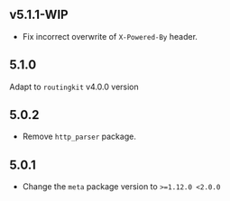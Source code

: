 ## v5.1.1-WIP

- Fix incorrect overwrite of `X-Powered-By` header.

## 5.1.0

Adapt to `routingkit` v4.0.0 version

## 5.0.2

- Remove `http_parser` package.

## 5.0.1

- Change the `meta` package version to `>=1.12.0 <2.0.0`
